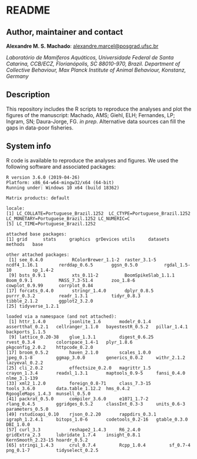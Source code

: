# README #

## Author, maintainer and contact

**Alexandre M. S. Machado**: alexandre.marcel@posgrad.ufsc.br       

*Laboratório de Mamíferos Aquáticos, Universidade Federal de Santa Catarina, CCB/ECZ, Florianópolis, SC 88010-970, Brazil.*
*Department of Collective Behaviour, Max Planck Institute of Animal Behaviour, Konstanz, Germany*


## Description

This repository includes the R scripts to reproduce the analyses and plot the figures of the manuscript:
Machado, AMS; Giehl, ELH; Fernandes, LP; Ingram, SN; Daura-Jorge, FG. *in prep*. Alternative data sources can fill the gaps in data-poor fisheries.

## System info

R code is available to reproduce the analyses and figures. We used the following software and associated packages:

```
R version 3.6.0 (2019-04-26)
Platform: x86_64-w64-mingw32/x64 (64-bit)
Running under: Windows 10 x64 (build 18362)

Matrix products: default

locale:
[1] LC_COLLATE=Portuguese_Brazil.1252  LC_CTYPE=Portuguese_Brazil.1252    LC_MONETARY=Portuguese_Brazil.1252 LC_NUMERIC=C                      
[5] LC_TIME=Portuguese_Brazil.1252    

attached base packages:
[1] grid      stats     graphics  grDevices utils     datasets  methods   base     

other attached packages:
 [1] see_0.4.0           RColorBrewer_1.1-2  raster_3.1-5        ncdf4_1.16.1        rerddap_0.6.5       ggsn_0.5.0          rgdal_1.5-10        sp_1.4-2           
 [9] bsts_0.9.1          xts_0.11-2          BoomSpikeSlab_1.1.1 Boom_0.9.1          MASS_7.3-51.4       zoo_1.8-6           cowplot_0.9.99      corrplot_0.84      
[17] forcats_0.4.0       stringr_1.4.0       dplyr_0.8.5         purrr_0.3.2         readr_1.3.1         tidyr_0.8.3         tibble_2.1.2        ggplot2_3.2.0      
[25] tidyverse_1.2.1    

loaded via a namespace (and not attached):
 [1] httr_1.4.0         jsonlite_1.6       modelr_0.1.4       assertthat_0.2.1   cellranger_1.1.0   bayestestR_0.5.2   pillar_1.4.1       backports_1.1.5   
 [9] lattice_0.20-38    glue_1.3.1         digest_0.6.25      rvest_0.3.4        colorspace_1.4-1   plyr_1.8.6         pkgconfig_2.0.2    httpcode_0.2.0    
[17] broom_0.5.2        haven_2.1.0        scales_1.0.0       jpeg_0.1-8         ggmap_3.0.0        generics_0.0.2     withr_2.1.2        lazyeval_0.2.2    
[25] cli_2.0.2          effectsize_0.2.0   magrittr_1.5       crayon_1.3.4       readxl_1.3.1       maptools_0.9-5     fansi_0.4.0        nlme_3.1-139      
[33] xml2_1.2.0         foreign_0.8-71     class_7.3-15       tools_3.6.0        data.table_1.12.2  hms_0.4.2          RgoogleMaps_1.4.3  munsell_0.5.0     
[41] packrat_0.5.0      compiler_3.6.0     e1071_1.7-2        rlang_0.4.5        ggridges_0.5.2     classInt_0.3-3     units_0.6-3        parameters_0.5.0  
[49] rstudioapi_0.10    rjson_0.2.20       rappdirs_0.3.1     igraph_1.2.4.1     bitops_1.0-6       codetools_0.2-16   gtable_0.3.0       DBI_1.0.0         
[57] curl_3.3           reshape2_1.4.3     R6_2.4.0           gridExtra_2.3      lubridate_1.7.4    insight_0.8.1      KernSmooth_2.23-15 hoardr_0.5.2      
[65] stringi_1.4.3      crul_0.7.4         Rcpp_1.0.4         sf_0.7-4           png_0.1-7          tidyselect_0.2.5 
```
